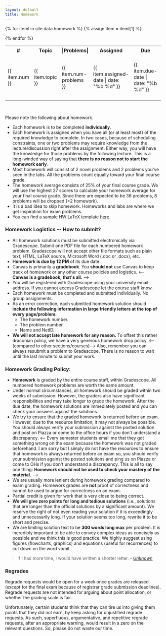 ```yaml
---
layout: default
title: Homework
---
```


<table id="customers">
  <tr>
    <th> # </th>
    <th>Topic</th>
    <th>|Problems|</th>
    <th>Assigned</th>
    <th>Due</th>
    <th>Questions</th>
    <th>Solutions</th>
  </tr>
  {% for iteml in site.data.homework %}  
    {% assign item = iteml[1] %}
    <tr>
        <td>{{ item.num }}</td>
        <td> {{ item.topic }} </td>
        <td> {{ item.num-problems }} </td>
        <td> {{ item.assigned-date | date: "%b %d" }} </td>
        <td> {{ item.due-date | date: "%b %d" }} </td>
        <td> 
            {% if item.questions-link %}
            <a href="{{ site.base }}{{ item.questions-link }}"
                style="text-decoration: none">
                <img class="homework-icon"
                    alt="Homework {{ item.num }} Questions"
                    title="Homework {{ item.num }} Questions"
                    src="{{ site.base }}/img/icons/lab_questions.png" />
            </a>
            {% endif %}
        </td>
        <td> 
            {% if item.solutions-link %}
            <a href="{{ site.base }}{{ item.solutions-link }}"
                style="text-decoration: none">
                <img class="homework-icon"
                    alt="Homework {{ item.num }} Questions"
                    title="Homework {{ item.num }} Questions"
                    src="{{ site.base }}/img/icons/lab_solutions.png" />
            </a>
            {% endif %}
        </td>
    </tr>        


  {% endfor %}

</table>

&nbsp;

Please note the following about homework.
- Each homework is to be completed **individually**. <!-- Yes, this is a change from previous semesters but we have [good reason](/resources/No-group-assignments.html) to believe that the group homework hamper learning instead of facilitating it. --> 
- Each homework is assigned when you have all (or at least most) of the required knowledge to complete. In two cases, because of scheduling constraints, one or two problems may require knowledge from the lecture/discussion right after the assignment. Either way, you will have the knowledge for those problems by the following lecture. This is a long-winded way of saying that **there is no reason not to start the homework early**.
- Most homework will consist of 2 novel problems and 2 problems you've seen in the labs. All the problems count equally toward your final course grade.
- The homework average consists of 25% of your final course grade. We will use the highest 27 scores to calculate your homework average for your final course grade. Since there are expected to be 36 problems, 8 problems will be dropped (>2 homework).
- It is a bad idea to skip homework. Homeworks and labs are where we get inspiration for exam problems. 
- You can find a sample HW LaTeX template [here](/materials/homeworks/hwt_B.tex).

### Homework Logistics -- How to submit?

- All homework solutions must be submitted electronically via Gradescope. Submit one PDF file for each numbered homework problem. Gradescope will not accept other file formats such as plain text, HTML, LaTeX source, Microsoft Word (.doc or .docx), etc.
- **Homework is due by 12 PM** of its due date.
- Canvas is primarily a **gradebook**. You **should not** use Canvas to keep track of homework or any other course policies and logistics. <-- **Canvas is a gradebook, that's all.** -->
- You will be registered with Gradescope using your university email address. If you cannot access Gradescope let the course staff know. 
- Each homework must be completed and submitted individually. No group assignments. 
- As an error correction, each submitted homework solution should **include the following information in large friendly letters at the top of every page/problem**. 
    - The homework number.
    - The problem number.
    - Name and NetID.
- **We will not accept late homework for any reason.** To offset this rather draconian policy, we have a very generous homework drop policy. <--(compared to other sections/courses)--> Also, remember you can always resubmit a problem to Gradescope. There is no reason to wait until the last minute to submit your work.  

### Homework Grading Policy: 

- **Homework** is graded by the entire course staff, within Gradescope. All numbered homework problems are worth the same amount. 
- Under normal circumstances, all homework should be graded within two weeks of submission. However, the graders also have significant responsibilities and may take longer to grade the homework. After the due date, the homework solutions are immediately posted and you can check your answers against the solutions.
- We try to ensure that the graded homework is returned before an exam. However, due to the resource limitation, it may not always be possible. You should always verify your submission against the posted solution and post on Piazza or come to the office hours if you don't understand a discrepancy. 
<-- Every semester students email me that they got something wrong on the exam because the homework was not graded beforehand. I am sorry but I simply do not have the resources to ensure that homework is always returned before an exam so, you should verify your submission against the posted solutions and ping us on Piazza or come to OHs if you don't understand a discrepancy. This is all to say one thing: **Homework should not be used to check your mastery of the material.** -->
- We are usually more lenient during homework grading compared to exam grading. Homework grades are **not** proof of correctness and cannot be used to argue for correctness on an exam.
- Partial credit is given for work that is very close to being correct. 
- **We will give zero points for long and tedious solutions** (i.e., solutions that are longer than the official solutions by a significant amount). We reserve the right of not even reading your solution if it is exceedingly and unnecessarily long. If your solution seems too long, rewrite it to be short and precise. 
- We are limiting solution text to be **300 words long max** per problem. It is incredibly important to be able to convey complex ideas as concisely as possible and we think this is good practice. We highly suggest using figures (flowcharts, graphics) and equations (useful for recurrences) to cut down on the word vomit. 
>If I had more time, I would have written a shorter letter. 
><cite> - [Unknown](https://www.lb7.uscourts.gov/documents/314-cv-921.pdf) <cite>


### Regrades

Regrade requests would be open for a week once grades are released (except for the final exam because of registrar grade submission deadlines). Regrade requests are not intended for arguing about point allocation, or whether the grading scale is fair.

Unfortunately, certain students think that they can tire us into giving them points that they did not earn, by keep asking for unjustified regrade requests. As such, superfluous, argumentative, and repetitive regrade requests, after an appropriate warning, would result in a zero on the relevant questions. So, please do not waste our time.
